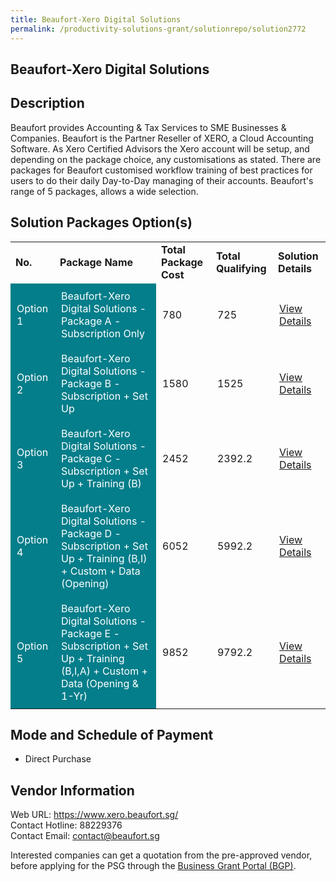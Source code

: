 ```yaml
---
title: Beaufort-Xero Digital Solutions
permalink: /productivity-solutions-grant/solutionrepo/solution2772
---
```


## Beaufort-Xero Digital Solutions

## Description

Beaufort provides Accounting & Tax Services to SME Businesses & Companies. Beaufort is the Partner Reseller of XERO, a Cloud Accounting Software.
As Xero Certified Advisors the Xero account will be setup, and depending on the package choice, any customisations as stated. There are packages for Beaufort customised workflow training of best practices for users to do their daily Day-to-Day managing of their accounts. 
Beaufort's range of 5 packages, allows a wide selection.

## Solution Packages Option(s)

<table>
<tr>
<td><b>No.</b></td>
<td><b>Package Name</b></td>
<td><b>Total Package Cost</b></td>
<td><b>Total Qualifying</b></td>
<td><b>Solution Details</b></td>
</tr>
<tr>
<td style='padding: 10px; background-color: #037E8A; color: #FFFFFF;'>Option 1</td>
<td style='padding: 10px; background-color: #037E8A; color: #FFFFFF;'>Beaufort-Xero Digital Solutions - Package A - Subscription Only</td>
<td style='padding: 10px;'>780</td>
<td style='padding: 10px;'>725</td>
<td style='padding: 10px;'><a href='https://www.gobusiness.gov.sg/images/psg/Beaufort-Xero_20210237_Desensitised_Annex_3_Part_1.pdf' target='_blank'>View Details</a></td>
</tr>
<tr>
<td style='padding: 10px; background-color: #037E8A; color: #FFFFFF;'>Option 2</td>
<td style='padding: 10px; background-color: #037E8A; color: #FFFFFF;'>Beaufort-Xero Digital Solutions - Package B - Subscription + Set Up</td>
<td style='padding: 10px;'>1580</td>
<td style='padding: 10px;'>1525</td>
<td style='padding: 10px;'><a href='https://www.gobusiness.gov.sg/images/psg/Beaufort-Xero_20210237_Desensitised_Annex_3_Part_2.pdf' target='_blank'>View Details</a></td>
</tr>
<tr>
<td style='padding: 10px; background-color: #037E8A; color: #FFFFFF;'>Option 3</td>
<td style='padding: 10px; background-color: #037E8A; color: #FFFFFF;'>Beaufort-Xero Digital Solutions - Package C - Subscription + Set Up + Training (B)</td>
<td style='padding: 10px;'>2452</td>
<td style='padding: 10px;'>2392.2</td>
<td style='padding: 10px;'><a href='https://www.gobusiness.gov.sg/images/psg/Beaufort-Xero_20210237_Desensitised_Annex_3_Part_3.pdf' target='_blank'>View Details</a></td>
</tr>
<tr>
<td style='padding: 10px; background-color: #037E8A; color: #FFFFFF;'>Option 4</td>
<td style='padding: 10px; background-color: #037E8A; color: #FFFFFF;'>Beaufort-Xero Digital Solutions - Package D - Subscription + Set Up + Training (B,I) + Custom + Data (Opening)</td>
<td style='padding: 10px;'>6052</td>
<td style='padding: 10px;'>5992.2</td>
<td style='padding: 10px;'><a href='https://www.gobusiness.gov.sg/images/psg/Beaufort-Xero_20210237_Desensitised_Annex_3_Part_45.pdf' target='_blank'>View Details</a></td>
</tr>
<tr>
<td style='padding: 10px; background-color: #037E8A; color: #FFFFFF;'>Option 5</td>
<td style='padding: 10px; background-color: #037E8A; color: #FFFFFF;'>Beaufort-Xero Digital Solutions - Package E - Subscription + Set Up + Training (B,I,A) + Custom + Data (Opening & 1-Yr)</td>
<td style='padding: 10px;'>9852</td>
<td style='padding: 10px;'>9792.2</td>
<td style='padding: 10px;'><a href='https://www.gobusiness.gov.sg/images/psg/Beaufort-Xero_20210237_Desensitised_Annex_3_Part_67.pdf' target='_blank'>View Details</a></td>
</tr>
</table>

## Mode and Schedule of Payment

 - Direct Purchase

## Vendor Information

 Web URL: https://www.xero.beaufort.sg/ <br>Contact Hotline: 88229376 <br>Contact Email: contact@beaufort.sg <br>

Interested companies can get a quotation from the pre-approved vendor, before applying for the PSG through the <a href='https://www.businessgrants.gov.sg/' target='_blank' rel='noopener'>Business Grant Portal (BGP)</a>.

<script src="/jquery/resize-tables.js"></script>
